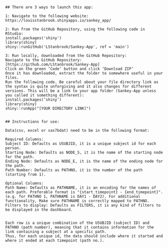 
	## There are 3 ways to launch this app:

	1: Navigate to the following website: https://louisstanbrook.shinyapps.io/sankey_app/

	2: Run from the GitHub Repository, using the following code in RStudio:
	install.packages('shiny')
	library(shiny)
	shiny::runGitHub('LStanbrook/Sankey-App', ref = 'main')

	3: Run locally, downloaded from the GitHub Repository:
	Navigate to the GitHub Repository: [https://github.com/LStanbrook/Sankey-App]
	Click on the green ‘Code’ button and click ‘Download ZIP’
	Once it has downloaded, extract the folder to somewhere useful in your files.
	Run the following code. Be careful about your file directory link as the syntax is quite unforgiving and it also changes for different versions. This will be a link to your app folder (Sankey-App unless you called it something different):
	install.packages(‘shiny’)
	library(shiny)
	shiny::runApp("[YOUR DIRECTORY LINK]")

  
	## Instructions for use:
  
  	Data(csv, excel or sas7bdat) need to be in the following format:
  	
	Required Columns:
	Subject ID: Defaults as USUBJID, it is a unique subject id for each person.
	Starting Node: Defaults as NODE_S, it is the name of the starting node for the path.
	Ending Node: Defaults as NODE_E, it is the name of the ending node for the path.
	Path Number: Defaults as PATHNO, it is the number of the path (starting from 1).
  
	Optional Columns:
	Path Name: Defaults as PATHNAME, it is an encoding for the names of each path. Preferable format is "{start_timepoint} - {end_timepoint}". (e.g. for PATHNO 1, PATHNAME is DAY1 - DAY2). For additional functionality, Make sure PATHNAME is correctly mapped to PATHNO.
	Filters to display: Defaults as FILTERS, it is any kind of filters to be displayed in the dashboard. 

  
	Each row is a unique combination of the USUBJID (subject ID) and PATHNO (path number), meaning that it contains information for the link containing a subject at a specific path.
	Thus, for each unique id, the data should include where it started and where it ended at each timepoint (path no.).

  
